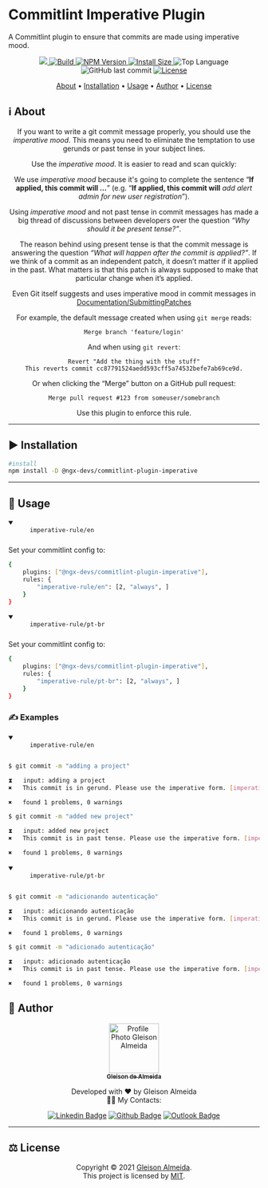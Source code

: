 # Commitlint Imperative Plugin

A Commitlint plugin to ensure that commits are made using imperative mood.

</div>

<p align="center">

  <a href="https://codecov.io/gh/ngx-devs/commitlint-plugin-imperative">
    <img src="https://codecov.io/gh/ngx-devs/commitlint-plugin-imperative/branch/main/graph/badge.svg?token=RS4ZQA057M"/>
  </a>

  <a href="https://github.com/ngx-devs/commitlint-plugin-imperative/actions?query=workflow%3A%22CI%22">
    <img alt="Build" src="https://github.com/ngx-devs/commitlint-plugin-imperative/workflows/CI/badge.svg">
  </a>

  <a href="https://www.npmjs.com/package/@ngx-devs/commitlint-plugin-imperative">
    <img alt="NPM Version" src="https://img.shields.io/npm/v/@ngx-devs/commitlint-plugin-imperative">
  </a>

  <a href="https://packagephobia.com/result?p=@ngx-devs/commitlint-plugin-imperative">
    <img alt="Install Size" src="https://packagephobia.com/badge?p=@ngx-devs/commitlint-plugin-imperative&">
  </a>

  <img alt="Top Language" src="https://img.shields.io/github/languages/top/ngx-devs/commitlint-plugin-imperative?color=3498db">

  <img alt="GitHub last commit" src="https://img.shields.io/github/last-commit/ngx-devs/commitlint-plugin-imperative?color=3498db&label=latest commit">

   <a href="https://github.com/ngx-devs/commitlint-plugin-imperative/blob/main/LICENSE">
      <img alt="License" src="https://img.shields.io/packagist/l/doctrine/orm.svg">
  </a>

</p>

<p align="center"> 
 <a href="#information_source-about">About</a> •
 <a href="#arrow_forward-installation">Installation</a> •
 <a href="#robot-usage">Usage</a> •     
 <a href="#boy-author">Author</a> •
 <a href="#balance_scale-license">License</a>
</p>

## :information_source: About

<div align="center">

If you want to write a git commit message properly, you should use the _imperative mood_. This means you need to eliminate the temptation to use gerunds or past tense in your subject lines.

Use the _imperative mood_. It is easier to read and scan quickly:

We use _imperative mood_ because it's going to complete the sentence “**If applied, this commit will …**”
(e.g. “**If applied, this commit will** _add alert admin for new user registration_”).

Using _imperative mood_ and not past tense in commit messages has made a big thread of discussions between developers over the question _“Why should it be present tense?”_.

The reason behind using present tense is that the commit message is answering the question _“What will happen after the commit is applied?”_. If we think of a commit as an independent patch, it doesn’t matter if it applied in the past. What matters is that this patch is always supposed to make that particular change when it’s applied.

Even Git itself suggests and uses imperative mood in commit messages in [Documentation/SubmittingPatches](https://git.kernel.org/pub/scm/git/git.git/tree/Documentation/SubmittingPatches?h=v2.36.1#n181)

For example, the default message created when using `git merge` reads:

```
Merge branch 'feature/login'
```

And when using `git revert`:

```
Revert "Add the thing with the stuff"
This reverts commit cc87791524aedd593cff5a74532befe7ab69ce9d.
```

Or when clicking the “Merge” button on a GitHub pull request:

```
Merge pull request #123 from someuser/somebranch
```

Use this plugin to enforce this rule.

---

</div>

## :arrow_forward: **Installation**

```bash
#install
npm install -D @ngx-devs/commitlint-plugin-imperative
```

---

## :robot: Usage

<details open>

  <summary>
    <code>
      imperative-rule/en
    </code>
  </summary>

<p style="margin-top:10px" >Set your commitlint config to:</p>

```bash
{
    plugins: ["@ngx-devs/commitlint-plugin-imperative"],
    rules: {
        "imperative-rule/en": [2, "always", ]
    }
}
```

</details>

<details open>

  <summary>
    <code>
      imperative-rule/pt-br
    </code>
  </summary>

<p style="margin-top:10px" >Set your commitlint config to:</p>

```bash
{
    plugins: ["@ngx-devs/commitlint-plugin-imperative"],
    rules: {
        "imperative-rule/pt-br": [2, "always", ]
    }
}
```

</details>

### :writing_hand: Examples

<details open>

  <summary>
    <code>
      imperative-rule/en
    </code>
  </summary>

<p style="margin-top:10px">

```bash
$ git commit -m "adding a project"

⧗   input: adding a project
✖   This commit is in gerund. Please use the imperative form. [imperative-rule/en]

✖   found 1 problems, 0 warnings
```

</p>

<p style="margin-top:10px">

```bash
$ git commit -m "added new project"

⧗   input: added new project
✖   This commit is in past tense. Please use the imperative form. [imperative-rule/en]

✖   found 1 problems, 0 warnings
```

</p>

</details>

<details open>

  <summary>
    <code>
      imperative-rule/pt-br
    </code>
  </summary>

<p style="margin-top:10px">

```bash
$ git commit -m "adicionando autenticação"

⧗   input: adicionando autenticação
✖   This commit is in gerund. Please use the imperative form. [imperative-rule/pt-br]

✖   found 1 problems, 0 warnings
```

</p>

<p style="margin-top:10px">

```bash
$ git commit -m "adicionado autenticação"

⧗   input: adicionado autenticação
✖   This commit is in past tense. Please use the imperative form. [imperative-rule/pt-br]

✖   found 1 problems, 0 warnings
```

</p>

</details>

## :boy: **Author**

<div align="center">

<a href="https://github.com/gleisonkz">
 <img src="https://avatars1.githubusercontent.com/u/9919?s=200&v=4" width="100px;" alt="Profile Photo Gleison Almeida"/>
 <br/>
 <sub><b>Gleison de Almeida</b></sub>
</a>

Developed with ❤️ by Gleison Almeida <br/> 👋🏽 My Contacts:

[![Linkedin Badge](https://img.shields.io/badge/-Gleison-blue?style=flat-square&logo=Linkedin&logoColor=white)](https://www.linkedin.com/in/gleison-ribeiro-a65257119) [![Github Badge](https://img.shields.io/badge/-Gleison-000?style=flat-square&logo=Github&logoColor=white)](https://github.com/gleisonkz) [![Outlook Badge](https://img.shields.io/badge/-Gleison-0078d4?style=flat-square&logo=microsoft-outlook&logoColor=white)](mailto:gleisonsubzerokz@gmail.com)

</div>

---

## :balance_scale: **License**

<div align="center">

Copyright © 2021 [Gleison Almeida](https://github.com/gleisonkz).<br />
This project is licensed by [MIT](./LICENSE).

</div>
